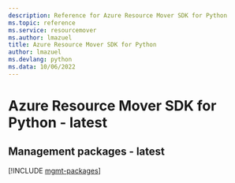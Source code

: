 ```yaml
---
description: Reference for Azure Resource Mover SDK for Python
ms.topic: reference
ms.service: resourcemover
ms.author: lmazuel
title: Azure Resource Mover SDK for Python
author: lmazuel
ms.devlang: python
ms.data: 10/06/2022
---
```

# Azure Resource Mover SDK for Python - latest

## Management packages - latest
[!INCLUDE [mgmt-packages](resource-mover-mgmt-index.md)]